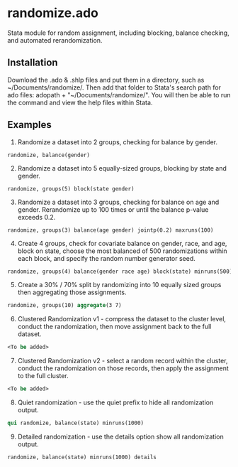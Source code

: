 randomize.ado
=============

Stata module for random assignment, including blocking, balance checking, and automated rerandomization.

Installation
--------

Download the .ado & .shlp files and put them in a directory, such as ~/Documents/randomize/. Then add that folder to Stata's search path for ado files: adopath + "~/Documents/randomize/". You will then be able to run the command and view the help files within Stata.

Examples
--------

1. Randomize a dataset into 2 groups, checking for balance by gender.

  ```
  randomize, balance(gender)
  ```

2. Randomize a dataset into 5 equally-sized groups, blocking by state and gender.

  ```
  randomize, groups(5) block(state gender)
  ```

3. Randomize a dataset into 3 groups, checking for balance on age and gender. Rerandomize up to 100 times or until the balance p-value exceeds 0.2.

  ```
  randomize, groups(3) balance(age gender) jointp(0.2) maxruns(100)
  ```

4. Create 4 groups, check for covariate balance on gender, race, and age, block on state, choose the most balanced of 500 randomizations within each block, and specify the random number generator seed.

  ```stata
  randomize, groups(4) balance(gender race age) block(state) minruns(500) seed(1)
  ```

5. Create a 30% / 70% split by randomizing into 10 equally sized groups then aggregating those assignments.

  ```stata
  randomize, groups(10) aggregate(3 7)
  ```  
  
6. Clustered Randomization v1 - compress the dataset to the cluster level, conduct the randomization, then move assignment back to the full dataset.

  ```stata
  <To be added>
  ```

7. Clustered Randomization v2 - select a random record within the cluster, conduct the randomization on those records, then apply the assignment to the full cluster.

  ```stata
  <To be added>
  ```

8. Quiet randomization - use the quiet prefix to hide all randomization output.

  ```stata
  qui randomize, balance(state) minruns(1000)
  ```

9. Detailed randomization - use the details option show all randomization output.

  ```stata
  randomize, balance(state) minruns(1000) details
  ```
